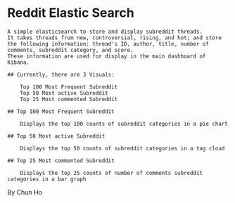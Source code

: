 # Reddit Elastic Search

	A simple elasticsearch to store and display subreddit threads.
	It takes threads from new, controversial, rising, and hot; and store the following information: thread's ID, author, title, number of comments, subreddit category, and score.
	These information are used for display in the main dashboard of Kibana.

	## Currently, there are 3 Visuals:

		Top 100 Most Frequent Subreddit
		Top 50 Most active Subreddit
		Top 25 Most commented Subreddit

	## Top 100 Most Frequent Subreddit

		Displays the top 100 counts of subreddit categories in a pie chart

	## Top 50 Most active Subreddit
	
		Displays the top 50 counts of subreddit categories in a tag cloud

	## Top 25 Most commented Subreddit

		Displays the top 25 counts of number of comments subreddit categories in a bar graph


By Chun Ho